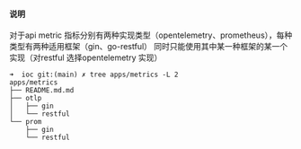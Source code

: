 
#### 说明
对于api metric 指标分别有两种实现类型（opentelemetry、prometheus），每种类型有两种适用框架（gin、go-restful）
同时只能使用其中某一种框架的某一个实现（对restful 选择opentelemetry 实现）
```shell
➜  ioc git:(main) ✗ tree apps/metrics -L 2
apps/metrics
├── README.md.md
├── otlp
│   ├── gin
│   └── restful
└── prom
    ├── gin
    └── restful
```